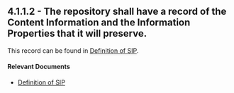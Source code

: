 ## 4.1.1.2 - The repository shall have a record of the Content Information and the Information Properties that it will preserve.

This record can be found in [Definition of
SIP](Definition_of_SIP#CLOCKSS_Content_Information_and_Information_Properties "wikilink").

#### Relevant Documents

  - [Definition of SIP](Definition_of_SIP "wikilink")